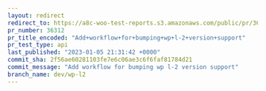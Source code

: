 ```yaml
---
layout: redirect
redirect_to: https://a8c-woo-test-reports.s3.amazonaws.com/public/pr/36312/api/index.html
pr_number: 36312
pr_title_encoded: "Add+workflow+for+bumping+wp+l-2+version+support"
pr_test_type: api
last_published: "2023-01-05 21:31:42 +0000"
commit_sha: 2f56ae60281103fe7e6c06ae3c6f6faf81784d21
commit_message: "Add workflow for bumping wp l-2 version support"
branch_name: dev/wp-l2
---
```

